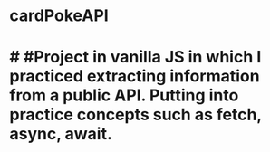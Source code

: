 # cardPokeAPI
# # #Project in vanilla JS in which I practiced extracting information from a public API. Putting into practice concepts such as fetch, async, await.
